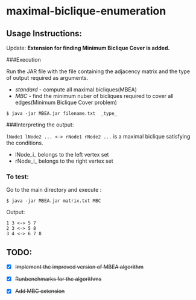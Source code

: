 # maximal-biclique-enumeration

## Usage Instructions:

Update: **Extension for finding Minimum Biclique Cover is added.**

###Execution

Run the JAR file with the file containing the adjacency matrix and the type of output required as arguments.

- *standard* - compute all maximal bicliques(MBEA)
- *MBC* - find the minimum nuber of bicliques required to cover all edges(Minimum Biclique Cover problem)

`$ java -jar MBEA.jar filename.txt  _type_`

###Interpreting the output:

`lNode1 lNode2 ... <-> rNode1 rNode2 ...` is a maximal biclique satisfying the conditions.

- lNode_i_ belongs to the left vertex set
- rNode_i_ belongs to the right vertex set

### To test:

Go to the main directory and execute :

`$ java -jar MBEA.jar matrix.txt MBC`

Output:
```
1 3 <-> 5 7 
2 3 <-> 5 8 
3 4 <-> 6 7 8 
```

## TODO:
- [x] ~~Implement the improved version of MBEA algorithm~~
- [x] ~~Runbenchmarks for the algorithms~~
- [x] ~~Add MBC extension~~
 
